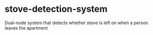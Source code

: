 # stove-detection-system
Dual-node system that detects whether stove is left on when a person leaves the apartment
